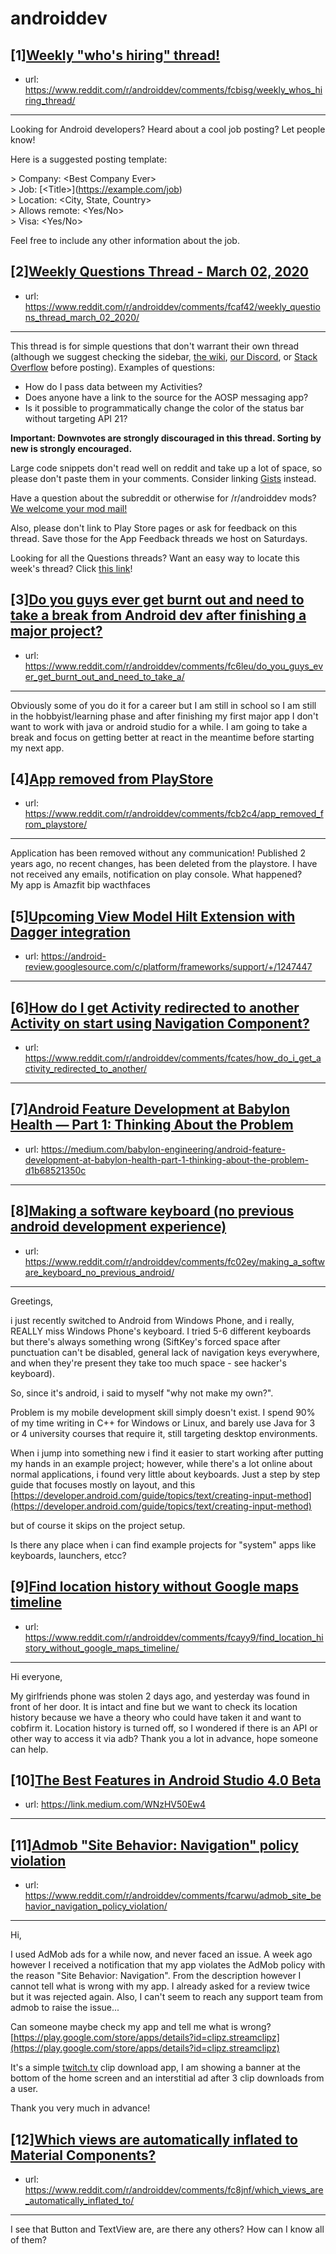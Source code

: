 # androiddev
## [1][Weekly "who's hiring" thread!](https://www.reddit.com/r/androiddev/comments/fcbisg/weekly_whos_hiring_thread/)
- url: https://www.reddit.com/r/androiddev/comments/fcbisg/weekly_whos_hiring_thread/
---
Looking for Android developers? Heard about a cool job posting? Let people know!

Here is a suggested posting template:

&gt; Company: &lt;Best Company Ever&gt;  
&gt; Job: [&lt;Title&gt;]\(https://example.com/job)  
&gt; Location: &lt;City, State, Country&gt;  
&gt; Allows remote: &lt;Yes/No&gt;  
&gt; Visa: &lt;Yes/No&gt;  

Feel free to include any other information about the job.
## [2][Weekly Questions Thread - March 02, 2020](https://www.reddit.com/r/androiddev/comments/fcaf42/weekly_questions_thread_march_02_2020/)
- url: https://www.reddit.com/r/androiddev/comments/fcaf42/weekly_questions_thread_march_02_2020/
---
This thread is for simple questions that don't warrant their own thread (although we suggest checking the sidebar, [the wiki](http://www.reddit.com/r/androiddev/wiki/), [our Discord](https://discord.gg/D2cNrqX), or [Stack Overflow](http://stackoverflow.com) before posting). Examples of questions:

* How do I pass data between my Activities?
* Does anyone have a link to the source for the AOSP messaging app?
* Is it possible to programmatically change the color of the status bar without targeting API 21?

**Important: Downvotes are strongly discouraged in this thread. Sorting by new is strongly encouraged.**

Large code snippets don't read well on reddit and take up a lot of space, so please don't paste them in your comments. Consider linking [Gists](https://gist.github.com) instead.

Have a question about the subreddit or otherwise for /r/androiddev mods? [We welcome your mod mail!](http://www.reddit.com/message/compose?to=%2Fr%2Fandroiddev)

Also, please don't link to Play Store pages or ask for feedback on this thread. Save those for the App Feedback threads we host on Saturdays.

Looking for all the Questions threads? Want an easy way to locate this week's thread? Click [this link](https://www.reddit.com/r/androiddev/search?q=title%3A%22questions+thread%22+author%3A%22AutoModerator%22&amp;restrict_sr=on&amp;sort=new&amp;t=all)!
## [3][Do you guys ever get burnt out and need to take a break from Android dev after finishing a major project?](https://www.reddit.com/r/androiddev/comments/fc6leu/do_you_guys_ever_get_burnt_out_and_need_to_take_a/)
- url: https://www.reddit.com/r/androiddev/comments/fc6leu/do_you_guys_ever_get_burnt_out_and_need_to_take_a/
---
Obviously some of you do it for a career but I am still in school so I am still in the hobbyist/learning phase and after finishing my first major app I don't want to work with java or android studio for a while. I am going to take a break and focus on getting better at react in the meantime before starting my next app.
## [4][App removed from PlayStore](https://www.reddit.com/r/androiddev/comments/fcb2c4/app_removed_from_playstore/)
- url: https://www.reddit.com/r/androiddev/comments/fcb2c4/app_removed_from_playstore/
---
Application has been removed without any communication! Published 2 years ago, no recent changes, has been deleted from the playstore. I have not received any emails, notification on play console. What happened?  
My app is Amazfit bip wacthfaces
## [5][Upcoming View Model Hilt Extension with Dagger integration](https://www.reddit.com/r/androiddev/comments/fcayyy/upcoming_view_model_hilt_extension_with_dagger/)
- url: https://android-review.googlesource.com/c/platform/frameworks/support/+/1247447
---

## [6][How do I get Activity redirected to another Activity on start using Navigation Component?](https://www.reddit.com/r/androiddev/comments/fcates/how_do_i_get_activity_redirected_to_another/)
- url: https://www.reddit.com/r/androiddev/comments/fcates/how_do_i_get_activity_redirected_to_another/
---

## [7][Android Feature Development at Babylon Health — Part 1: Thinking About the Problem](https://www.reddit.com/r/androiddev/comments/fcbvzv/android_feature_development_at_babylon_health/)
- url: https://medium.com/babylon-engineering/android-feature-development-at-babylon-health-part-1-thinking-about-the-problem-d1b68521350c
---

## [8][Making a software keyboard (no previous android development experience)](https://www.reddit.com/r/androiddev/comments/fc02ey/making_a_software_keyboard_no_previous_android/)
- url: https://www.reddit.com/r/androiddev/comments/fc02ey/making_a_software_keyboard_no_previous_android/
---
Greetings,

i just recently switched to Android from Windows Phone, and i really, REALLY miss Windows Phone's keyboard. I tried 5-6 different keyboards but there's always something wrong (SiftKey's forced space after punctuation can't be disabled, general lack of navigation keys everywhere, and when they're present they take too much space - see hacker's keyboard).

So, since it's android, i said to myself "why not make my own?".

Problem is my mobile development skill simply doesn't exist. I spend 90% of my time writing in C++ for Windows or Linux, and barely use Java for 3 or 4 university courses that require it, still targeting desktop environments.

When i jump into something new i find it easier to start working after putting my hands in an example project; however, while there's a lot online about normal applications, i found very little about keyboards. Just a step by step guide that focuses mostly on layout, and this [https://developer.android.com/guide/topics/text/creating-input-method](https://developer.android.com/guide/topics/text/creating-input-method)

but of course it skips on the project setup.

Is there any place when i can find example projects for "system" apps like keyboards, launchers, etcc?
## [9][Find location history without Google maps timeline](https://www.reddit.com/r/androiddev/comments/fcayy9/find_location_history_without_google_maps_timeline/)
- url: https://www.reddit.com/r/androiddev/comments/fcayy9/find_location_history_without_google_maps_timeline/
---
Hi everyone,

My girlfriends phone was stolen 2 days ago, and yesterday was found in front of her door. It is intact and fine but we want to check its location history because we have a theory who could have taken it and want to cobfirm it. 
Location history is turned off, so I wondered if there is an API or other way to access it via adb?
Thank you a lot in advance, hope someone can help.
## [10][The Best Features in Android Studio 4.0 Beta](https://www.reddit.com/r/androiddev/comments/fcatjk/the_best_features_in_android_studio_40_beta/)
- url: https://link.medium.com/WNzHV50Ew4
---

## [11][Admob "Site Behavior: Navigation" policy violation](https://www.reddit.com/r/androiddev/comments/fcarwu/admob_site_behavior_navigation_policy_violation/)
- url: https://www.reddit.com/r/androiddev/comments/fcarwu/admob_site_behavior_navigation_policy_violation/
---
Hi,

I used AdMob ads for a while now, and never faced an issue. A week ago however I received a notification that my app violates the AdMob policy with the reason "Site Behavior: Navigation". From the description however I cannot tell what is wrong with my app. I already asked for a review twice but it was rejected again. Also, I can't seem to reach any support team from admob to raise the issue...  


Can someone maybe check my app and tell me what is wrong? [https://play.google.com/store/apps/details?id=clipz.streamclipz](https://play.google.com/store/apps/details?id=clipz.streamclipz) 

It's a simple [twitch.tv](https://twitch.tv) clip download app, I am showing a banner at the bottom of the home screen and an interstitial ad after 3 clip downloads from a user. 

Thank you very much in advance!
## [12][Which views are automatically inflated to Material Components?](https://www.reddit.com/r/androiddev/comments/fc8jnf/which_views_are_automatically_inflated_to/)
- url: https://www.reddit.com/r/androiddev/comments/fc8jnf/which_views_are_automatically_inflated_to/
---
I see that Button and TextView are, are there any others? How can I know all of them?
